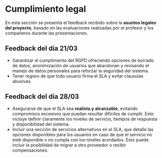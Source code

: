 # Cumplimiento legal

En esta sección se presenta el feedback recibido sobre la **asuntos legales del proyecto**, basado en las evaluaciones realizadas por el profesor y los compañeros durante las presentaciones.

## Feedback del día 21/03
- Garantizar el cumplimiento del RGPD ofreciendo opciones de borrado de datos, anonimización de usuarios que abandonan y revisando el manejo de datos personales para reforzar la seguridad del sistema.
- Tener regisro de que todo usuario firma el SLA y evitar clausulas abusivas.

## Feedback del día 28/03
- Asegurarse de que el SLA sea **realista y alcanzable**, evitando compromisos excesivos que puedan resultar difíciles de cumplir. Esto incluye definir claramente los niveles de servicio, tiempos de respuesta y disponibilidad del sistema.
- Incluir una sección de servicios alternativos en el SLA, que detalle las opciones disponibles para los usuarios en caso de que el servicio no esté disponible o no cumpla con los niveles acordados. Esto puede incluir la posibilidad de migrar a otro proveedor o recibir compensaciones.